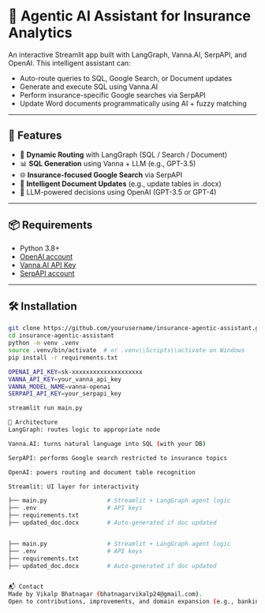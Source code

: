 # 🧠 Agentic AI Assistant for Insurance Analytics

An interactive Streamlit app built with LangGraph, Vanna.AI, SerpAPI, and OpenAI. This intelligent assistant can:

- Auto-route queries to SQL, Google Search, or Document updates
- Generate and execute SQL using Vanna.AI
- Perform insurance-specific Google searches via SerpAPI
- Update Word documents programmatically using AI + fuzzy matching

---

## 🚀 Features

- 🔀 **Dynamic Routing** with LangGraph (SQL / Search / Document)
- 📊 **SQL Generation** using Vanna + LLM (e.g., GPT-3.5)
- 🌐 **Insurance-focused Google Search** via SerpAPI
- 📄 **Intelligent Document Updates** (e.g., update tables in .docx)
- 🧠 LLM-powered decisions using OpenAI (GPT-3.5 or GPT-4)

---

## 📦 Requirements

- Python 3.8+
- [OpenAI account](https://platform.openai.com/)
- [Vanna.AI API Key](https://vanna.ai/)
- [SerpAPI account](https://serpapi.com/)

---

## 🛠️ Installation

```bash
git clone https://github.com/yourusername/insurance-agentic-assistant.git
cd insurance-agentic-assistant
python -m venv .venv
source .venv/bin/activate  # or .venv\\Scripts\\activate on Windows
pip install -r requirements.txt

OPENAI_API_KEY=sk-xxxxxxxxxxxxxxxxxxxx
VANNA_API_KEY=your_vanna_api_key
VANNA_MODEL_NAME=vanna-openai
SERPAPI_API_KEY=your_serpapi_key

streamlit run main.py

🧱 Architecture
LangGraph: routes logic to appropriate node

Vanna.AI: turns natural language into SQL (with your DB)

SerpAPI: performs Google search restricted to insurance topics

OpenAI: powers routing and document table recognition

Streamlit: UI layer for interactivity

├── main.py                 # Streamlit + LangGraph agent logic
├── .env                    # API keys
├── requirements.txt
├── updated_doc.docx        # Auto-generated if doc updated


├── main.py                 # Streamlit + LangGraph agent logic
├── .env                    # API keys
├── requirements.txt
├── updated_doc.docx        # Auto-generated if doc updated


📬 Contact
Made by Vikalp Bhatnagar (bhatnagarvikalp24@gmail.com).
Open to contributions, improvements, and domain expansion (e.g., banking, legal).
